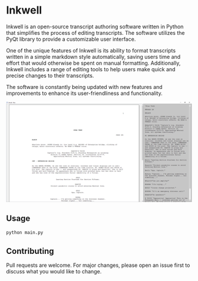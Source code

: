 # Inkwell

Inkwell is an open-source transcript authoring software written in Python that simplifies the process of editing transcripts. The software utilizes the PyQt library to provide a customizable user interface.

One of the unique features of Inkwell is its ability to format transcripts written in a simple markdown style automatically, saving users time and effort that would otherwise be spent on manual formatting. Additionally, Inkwell includes a range of editing tools to help users make quick and precise changes to their transcripts.

The software is constantly being updated with new features and improvements to enhance its user-friendliness and functionality. 

![Example](https://github.com/nichnet/movie-script/blob/master/example/example_1.png)

## Usage

```python
python main.py
```

## Contributing
Pull requests are welcome. For major changes, please open an issue first to discuss what you would like to change.
